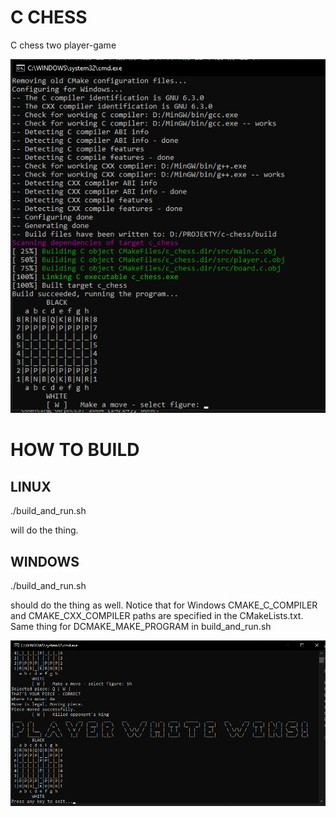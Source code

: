 # C CHESS
C chess two player-game

![alt text](image-1.png)

# HOW TO BUILD
## LINUX
./build_and_run.sh

will do the thing.

## WINDOWS
./build_and_run.sh

should do the thing as well.
Notice that for Windows CMAKE_C_COMPILER and CMAKE_CXX_COMPILER paths are specified in the CMakeLists.txt. Same thing for DCMAKE_MAKE_PROGRAM in build_and_run.sh

![alt text](image-2.png)
